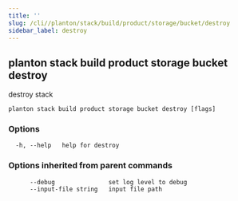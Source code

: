 ```yaml
---
title: ''
slug: /cli//planton/stack/build/product/storage/bucket/destroy
sidebar_label: destroy
---
```

## planton stack build product storage bucket destroy

destroy stack

```
planton stack build product storage bucket destroy [flags]
```

### Options

```
  -h, --help   help for destroy
```

### Options inherited from parent commands

```
      --debug               set log level to debug
      --input-file string   input file path
```

